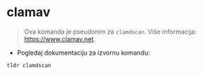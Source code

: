 # clamav

> Ova komanda je pseudonim za `clamdscan`.
> Više informacija: <https://www.clamav.net>.

- Pogledaj dokumentaciju za izvornu komandu:

`tldr clamdscan`
